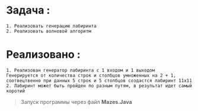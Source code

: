 # Задача :
    1. Реализовать генерацию лабиринта
    2. Реализовать волновой алгоритм

# Реализовано :

    1. Реализован генератор лабиринта с 1 входом и 1 выходом
    Генерируется от количества строк и столбцов умноженных на 2 + 1, соотвецтвенно при данных 5 строк и 5 столбцов создастся лабиринт 11х11
    2. Лабиринт может быть пройден по разным путям, в результат идет самый коротий

>Запуск программы через файл **Mazes.Java**